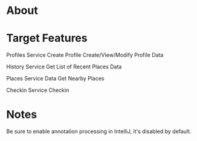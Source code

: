About
================================

Target Features
================================
Profiles Service
  Create Profile
  Create/View/Modify Profile
  Data

History Service
  Get List of Recent Places
  Data

Places Service
  Data
  Get Nearby Places

Checkin Service
  Checkin

Notes
================================
Be sure to enable annotation processing in IntelliJ, it's disabled by default.
